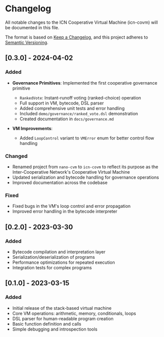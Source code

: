 # Changelog

All notable changes to the ICN Cooperative Virtual Machine (icn-covm) will be documented in this file.

The format is based on [Keep a Changelog](https://keepachangelog.com/en/1.0.0/),
and this project adheres to [Semantic Versioning](https://semver.org/spec/v2.0.0.html).

## [0.3.0] - 2024-04-02

### Added

- **Governance Primitives**: Implemented the first cooperative governance primitive
  - `RankedVote`: Instant-runoff voting (ranked-choice) operation
  - Full support in VM, bytecode, DSL parser
  - Added comprehensive unit tests and error handling
  - Included `demo/governance/ranked_vote.dsl` demonstration
  - Created documentation in `docs/governance.md`

- **VM Improvements**:
  - Added `LoopControl` variant to `VMError` enum for better control flow handling

### Changed

- Renamed project from `nano-cvm` to `icn-covm` to reflect its purpose as the 
  Inter-Cooperative Network's Cooperative Virtual Machine
- Updated serialization and bytecode handling for governance operations
- Improved documentation across the codebase

### Fixed

- Fixed bugs in the VM's loop control and error propagation
- Improved error handling in the bytecode interpreter

## [0.2.0] - 2023-03-30

### Added

- Bytecode compilation and interpretation layer
- Serialization/deserialization of programs
- Performance optimizations for repeated execution
- Integration tests for complex programs

## [0.1.0] - 2023-03-15

### Added

- Initial release of the stack-based virtual machine
- Core VM operations: arithmetic, memory, conditionals, loops
- DSL parser for human-readable program creation
- Basic function definition and calls
- Simple debugging and introspection tools 